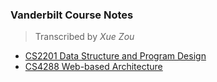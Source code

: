 ### Vanderbilt Course Notes
> Transcribed by *Xue Zou*
- [CS2201 Data Structure and Program Design](/data-structure-and-program-design)
- [CS4288 Web-based Architecture](/Web-based-Architecture)
